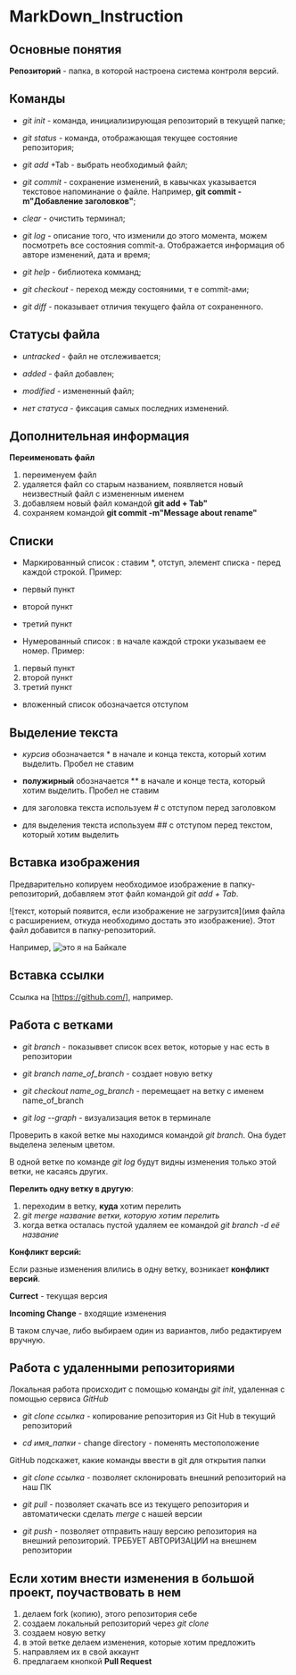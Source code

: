 # MarkDown_Instruction

## Основные понятия

**Репозиторий** - папка, в которой настроена система контроля версий.

## Команды

* *git init* - команда, инициализирующая репозиторий в текущей папке;

* *git status* - команда, отображающая текущее состояние репозитория;

* *git add* +Tab - выбрать необходимый файл;

* *git commit* - сохранение изменений, в кавычках указывается текстовое напоминание о файле. Например, **git commit -m"Добавление заголовков"**;

* *clear* - очистить терминал;

* *git log* - описание того, что изменили до этого момента, можем посмотреть все состояния commit-а. Отображается информация об авторе изменений, дата и время;

* *git help* - библиотека комманд;

* *git checkout* - переход между состояними, т е commit-ами;

* *git diff* - показывает отличия текущего файла от сохраненного.

## Статусы файла

* *untracked* - файл не отслеживается;

* *added* - файл добавлен;

* *modified* - измененный файл;

* *нет статуса* - фиксация самых последних изменений.

## Дополнительная информация

**Переименовать файл**

1. переименуем файл
2. удаляется файл со старым названием, появляется новый неизвестный файл с измененным именем
3. добавляем новый файл командой **git add + Tab"**
4. сохраняем командой **git commit -m"Message about rename"**


## Списки

* Маркированный список : ставим *, отступ, элемент списка - перед каждой строкой. Пример: 
* первый пункт
* второй пункт
* третий пункт

* Нумерованный список : в начале каждой строки указываем ее номер. 
Пример: 
1. первый пункт
2. второй пункт
3. третий пункт

* вложенный список обозначается отступом

## Выделение текста

* *курсив* обозначается * в начале и конца текста, который хотим выделить. Пробел не ставим

* **полужирный** обозначается ** в начале и конце теста, который хотим выделить. Пробел не ставим

* для заголовка текста используем # с отступом перед заголовком

*  для выделения текста используем ## с отступом перед текстом, который хотим выделить

## Вставка изображения

Предварительно копируем необходимое изображение в папку-репозиторий, добавляем этот файл командой *git add + Tab*.

![текст, который появится, если изображение не загрузится](имя файла с расширением, откуда необходимо достать это изображение). Этот файл добавится в папку-репозиторий.

Например, ![это я на Байкале](DSC_7594.jpg)

## Вставка ссылки

Ссылка на [https://github.com/], например.

## Работа с ветками

* *git branch* - показыввет список всех веток, которые у нас есть в репозитории

* *git branch name_of_branch* - создает новую ветку

* *git checkout name_og_branch* - перемещает на ветку с именем name_of_branch

* *git log --graph* - визуализация веток в терминале

Проверить в какой ветке мы находимся командой *git branch*. Она будет выделена зеленым цветом.

В одной ветке по команде *git log* будут видны изменения только этой ветки, не касаясь других. 

**Перелить одну ветку в другую**:

1. переходим в ветку, **куда** хотим перелить
2. *git merge название ветки, которую хотим перелить*
3. когда ветка осталась пустой удаляем ее командой *git branch -d её название*

**Конфликт версий:**

Если разные изменения влились в одну ветку, возникает **конфликт версий**. 

**Currect** - текущая версия

**Incoming Change** - входящие изменения

В таком случае, либо выбираем один из вариантов, либо редактируем вручную.


## Работа с удаленными репозиториями

Локальная работа происходит с помощью команды *git init*, удаленная с помощью сервиса *GitHub*

* *git clone ссылка* - копирование репозитория из  Git Hub в текущий репозиторий

* *cd имя_папки* - change directory - поменять местоположение

GitHub подскажет, какие команды ввести в git для открытия папки

* *git clone ссылка* - позволяет склонировать внешний репозиторий на наш ПК

* *git pull* - позволяет скачать все из текущего репозитория и автоматически сделать *merge* с нашей версии

* *git push* - позволяет отправить нашу версию репозитория на внешний репозиторий. ТРЕБУЕТ АВТОРИЗАЦИИ на внешнем репозитории

## Если хотим внести изменения в большой проект, поучаствовать в нем

1. делаем fork (копию), этого репозитория себе
2. создаем локальный репозиторий через *git clone*
3. создаем новую ветку
4. в этой ветке делаем изменения, которые хотим предложить
5. направляем их в свой аккаунт
6. предлагаем кнопкой **Pull Request**

